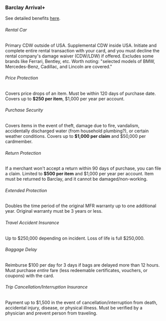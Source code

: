 
### Barclay Arrival+

See detailed benefits [here](https://www.barclaycardus.com/servicing/img/base/guideBenefits/BAR-4667-4_AIR_MX.pdf "Arrival+ Benefits Guide").

###### Rental Car

Primary CDW outside of USA. Supplemental CDW inside USA. Initiate and complete entire rental transaction with your card, and you must decline the rental company's damage waiver (CDW/LDW) if offered. Excludes some brands like Ferrari, Bentley, etc. Worth noting: "selected models of BMW, Mercedes-Benz, Cadillac, and Lincoln are covered." 

###### Price Protection 

Covers price drops of an item. Must be within 120 days of purchase date. Covers up to **$250 per item**, $1,000 per year per account. 

###### Purchase Security

Covers items in the event of theft, damage due to fire, vandalism, accidentally discharged water (from household plumbing?), or certain weather conditions. Covers up to **$1,000 per claim** and $50,000 per cardmember. 

###### Return Protection 

If a merchant won't accept a return within 90 days of purchase, you can file a claim. Limited to **$500 per item** and $1,000 per year per account. Item must be returned to Barclay, and it cannot be damaged/non-working.

###### Extended Protection 

Doubles the time period of the original MFR warranty up to one additional year. Original warranty must be 3 years or less. 

###### Travel Accident Insurance

Up to $250,000 depending on incident. Loss of life is full $250,000. 

###### Baggage Delay

Reimburse $100 per day for 3 days if bags are delayed more than 12 hours. Must purchase *entire* fare (less redeemable certificates, vouchers, or coupons) with the card.  

###### Trip Cancellation/Interruption Insurance

Payment up to $1,500 in the event of cancellation/interruption from death, accidental injury, disease, or physical illness. Must be verified by a physician and prevent person from traveling. 
